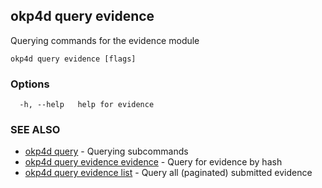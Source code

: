 ## okp4d query evidence

Querying commands for the evidence module

```
okp4d query evidence [flags]
```

### Options

```
  -h, --help   help for evidence
```

### SEE ALSO

* [okp4d query](okp4d_query.md)	 - Querying subcommands
* [okp4d query evidence evidence](okp4d_query_evidence_evidence.md)	 - Query for evidence by hash
* [okp4d query evidence list](okp4d_query_evidence_list.md)	 - Query all (paginated) submitted evidence
